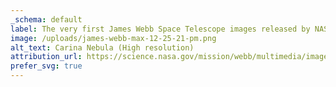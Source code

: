 ```yaml
---
_schema: default
label: The very first James Webb Space Telescope images released by NASA in July 2022
image: /uploads/james-webb-max-12-25-21-pm.png
alt_text: Carina Nebula (High resolution)
attribution_url: https://science.nasa.gov/mission/webb/multimedia/images#First-Images
prefer_svg: true
---
```

